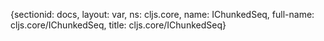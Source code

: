 {sectionid: docs, layout: var, ns: cljs.core, name: IChunkedSeq, full-name: cljs.core/IChunkedSeq,
  title: cljs.core/IChunkedSeq}
